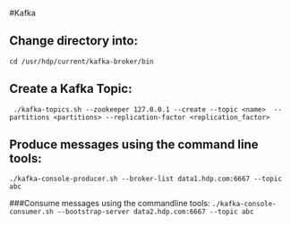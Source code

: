 #Kafka

## Change directory into: 
```cd /usr/hdp/current/kafka-broker/bin```

## Create a Kafka Topic: 
``` ./kafka-topics.sh --zookeeper 127.0.0.1 --create --topic <name>  --partitions <partitions> --replication-factor <replication_factor>```

## Produce messages using the command line tools: 
```./kafka-console-producer.sh --broker-list data1.hdp.com:6667 --topic abc ```

###Consume messages using the commandline tools: 
```./kafka-console-consumer.sh --bootstrap-server data2.hdp.com:6667 --topic abc ```